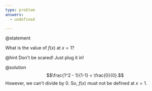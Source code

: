 ```yaml
---
type: problem
answers:
  - undefined

---
```


@statement

What is the value of $f(x)$ at $x=1$?


@hint
Don't be scared! Just plug it in!


@solution
$$\frac{1^2 - 1}{1-1} = \frac{0}{0}.$$ However, we can't divide by $0$. So, $f(x)$ must not be defined at $x=1$.
